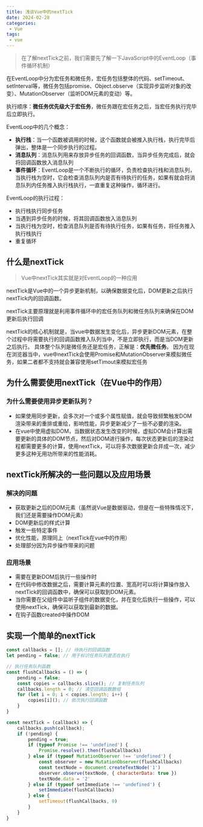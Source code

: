 ```yaml
---
title: 浅谈Vue中的nextTick
date: 2024-02-28
categories:
 - Vue
tags:
 - vue
---
```


> 在了解nextTick之前，我们需要先了解一下JavaScript中的EventLoop（事件循环机制）

在EventLoop中分为宏任务和微任务，宏任务包括整体的代码、setTimeout、setInterval等，微任务包括promise、Object.observe（实现异步监听对象的改变）、MutationObserver（监听DOM元素的变动）等。

执行顺序：**微任务优先级大于宏任务**，微任务跟在宏任务之后，当宏任务执行完毕后立即执行。

EventLoop中的几个概念：
* **执行栈**：当一个函数被调用的时候，这个函数就会被推入执行栈，执行完毕后弹出，整体是一个同步执行的过程。
* **消息队列**：消息队列用来存放异步任务的回调函数，当异步任务完成后，就会将回调函数放入消息队列
* **事件循环**：EventLoop是一个不断执行的循环，负责检查执行栈和消息队列，当执行栈为空时，它会检查消息队列内是否有待执行的任务，如果有就会将消息队列内任务推入执行栈执行，一直重复这种操作，循环进行。

EventLoop的执行过程：
* 执行栈执行同步任务
* 当遇到异步任务的时候，将其回调函数放入消息队列
* 当执行栈为空时，检查消息队列是否有待执行任务，如果有任务，将任务推入执行栈执行
* 重复循环

## 什么是nextTick
> Vue中nextTick其实就是对EventLoop的一种应用

nextTick是Vue中的一个异步更新机制，以确保数据变化后，DOM更新之后执行nextTick内的回调函数。

nextTick主要原理就是利用事件循环中的宏任务队列和微任务队列来确保在DOM更新后执行回调

nextTick的核心机制就是，当vue中数据发生变化后，异步更新DOM元素，在整个过程中将需要执行的回调函数推入队列当中，不是立即执行，而是当DOM更新之后执行。
具体整个队列是微任务还是宏任务，正解是：**优先微任务**。
因为在现在浏览器当中，vue中nextTick会使用Promise和MutationObserver来模拟微任务，如果二者都不支持就会兼容使用setTimout来模拟宏任务

## 为什么需要使用nextTick（在Vue中的作用）
### 为什么需要使用异步更新队列？
* 如果使用同步更新，会多次对一个或多个属性赋值，就会导致频繁触发DOM渲染带来的重排或重绘，影响性能，异步更新减少了一些不必要的渲染。
* 在vue中使用虚拟DOM，当数据状态发生改变的时候，虚拟DOM会计算出需要更新的具体的DOM节点，然后对DOM进行操作，每次状态更新后的渲染过程都需要更多的计算，使用nextTick，可以将多次数据更新合并成一次，减少更多这种无用功所带来的性能消耗。

## nextTick所解决的一些问题以及应用场景
### 解决的问题
* 获取更新之后的DOM元素（虽然说Vue是数据驱动，但是在一些特殊情况下，我们还是需要操作DOM元素）
* DOM更新后的样式计算
* 触发一些特定事件
* 优化性能，原理同上（nextTick在vue中的作用）
* 处理部分因为异步操作带来的问题

### 应用场景
* 需要在更新DOM后执行一些操作时
* 在代码中修改数据之后，需要计算元素的位置、宽高时可以将计算操作放入nextTick的回调函数中，确保可以获取到DOM元素。
* 当你需要在父组件中监听子组件的数据变化，并在变化后执行一些操作，可以使用nextTick，确保可以获取到最新的数据。
* 在钩子函数created中操作DOM

## 实现一个简单的nextTick

```javascript
const callbacks = []; // 待执行的回调函数
let pending = false; // 用于标识任务队列是否在执行

// 执行任务队列函数
const flushCallbacks = () => {
    pending = false;
    const copies = callbacks.slice(); // 复制任务队列
    callbacks.length = 0; // 清空回调函数数组
    for (let i = 0; i < copies.length; i++) {
        copies[i](); // 依次执行回调函数
    }
}

const nextTick = (callback) => {
    callbacks.push(callback);
    if (!pending) {
        pending = true;
        if (typeof Promise !== 'undefined') {
            Promise.resolve().then(flushCallbacks)
        } else if (typeof MutationObserver !== 'undefined') {
            const observer = new MutationObserver(flushCallbacks)
            const textNode = document.createTextNode('1')
            observer.observe(textNode, { characterData: true })
            textNode.data = '2'
        } else if (typeof setImmediate !== 'undefined') {
          	setImmediate(flushCallbacks)
        } else {
          	setTimeout(flushCallbacks, 0)
        }
    }
}
```

